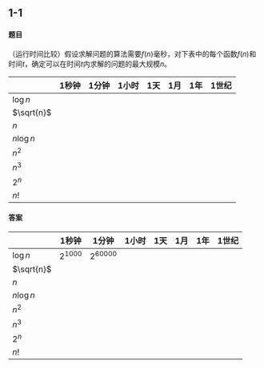 ## 1-1

#### 题目

（运行时间比较）假设求解问题的算法需要$f(n)$毫秒，对下表中的每个函数$f(n)$和时间$t$，确定可以在时间$t$内求解的问题的最大规模$n$。

|            | 1秒钟 | 1分钟 | 1小时 | 1天  | 1月  | 1年  | 1世纪 |
| ---------- | ----- | ----- | ----- | ---- | ---- | ---- | ----- |
| $\log{n}$  |       |       |       |      |      |      |       |
| $\sqrt{n}$ |       |       |       |      |      |      |       |
| $n$        |       |       |       |      |      |      |       |
| $n\log{n}$ |       |       |       |      |      |      |       |
| $n^2$      |       |       |       |      |      |      |       |
| $n^3$      |       |       |       |      |      |      |       |
| $2^n$      |       |       |       |      |      |      |       |
| $n!$       |       |       |       |      |      |      |       |

#### 答案

|            | 1秒钟      | 1分钟       | 1小时 | 1天  | 1月  | 1年  | 1世纪 |
| ---------- | ---------- | ----------- | ----- | ---- | ---- | ---- | ----- |
| $\log{n}$  | $2^{1000}$ | $2^{60000}$ |       |      |      |      |       |
| $\sqrt{n}$ |            |             |       |      |      |      |       |
| $n$        |            |             |       |      |      |      |       |
| $n\log{n}$ |            |             |       |      |      |      |       |
| $n^2$      |            |             |       |      |      |      |       |
| $n^3$      |            |             |       |      |      |      |       |
| $2^n$      |            |             |       |      |      |      |       |
| $n!$       |            |             |       |      |      |      |       |
